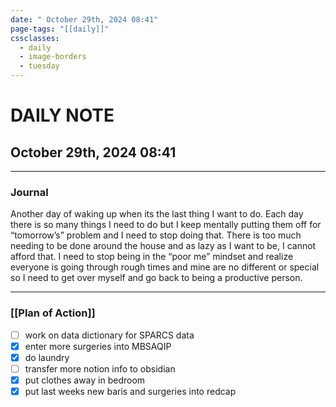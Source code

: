 ```yaml
---
date: " October 29th, 2024 08:41"
page-tags: "[[daily]]"
cssclasses:
  - daily
  - image-borders
  - tuesday
---
```

# DAILY NOTE
##  October 29th, 2024 08:41
***
### Journal

Another day of waking up when its the last thing I want to do. Each day there is so many things I need to do but I keep mentally putting them off for “tomorrow’s” problem and I need to stop doing that. There is too much needing to be done around the house and as lazy as I want to be, I cannot afford that. I need to stop being in the “poor me” mindset and realize everyone is going through rough times and mine are no different or special so I need to get over myself and go back to being a productive person.

***
### [[Plan of Action]]
- [ ] work on data dictionary for SPARCS data
- [x] enter more surgeries into MBSAQIP
- [x] do laundry 
- [ ] transfer more notion info to obsidian
- [x] put clothes away in bedroom
- [x] put last weeks new baris and surgeries into redcap
